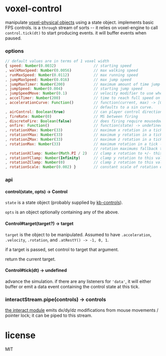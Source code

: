 # voxel-control

manipulate [voxel-physical objects](https://github.com/chrisdickinson/voxel-physical) using
a state object. implements basic FPS controls. is a `through` stream of sorts -- it relies
on voxel-engine to call `control.tick(dt)` to start producing events. it will buffer events
when paused.

### options

```javascript
// default values are in terms of 1 voxel width
{ speed: Number(0.0032)                 // starting speed
, walkMaxSpeed: Number(0.0056)          // max walking speed
, runMaxSpeed: Number(0.0112)           // max running speed
, jumpMaxSpeed: Number(0.016)           // max jump speed
, jumpMaxTimer: Number(200)             // maximum amount of time jump will be applied in MS
, jumpSpeed: Number(0.004)              // starting jump speed
, jumpSpeedMove: Number(0.1)            // velocity modifier to use when moving laterally while in the middle of a jump
, accelTimer: Number(200)               // time to reach full speed on X/Y
, accelerationCurve: Function()         // function(current, max) -> [0-1]
                                        // defaults to a sin curve.
, airControl: Boolean(true)             // can player control direction without being on the ground?
, fireRate: Number(0)                   // MS between firing
, discreteFire: Boolean(false)          // does firing require mousedown -> mouseup, or can it be held?
, onfire: Function()                    // function(state) -> undefined
, rotationXMax: Number(33)              // maximum x rotation in a tick
, rotationYMax: Number(33)              // maximum y rotation in a tick
, rotationZMax: Number(33)              // maximum z rotation in a tick
, rotationMax: Number(33)               // maximum rotation in a tick -- other 
                                        // rotation maximums fallback to this value
, rotationXClamp: Number(Math.PI / 2)   // clamp x rotation to +/- this value
, rotationYClamp: Number(Infinity)      // clamp y rotation to this value
, rotationZClamp: Number(0)             // clamp z rotation to this value
, rotationScale: Number(0.002) }        // constant scale of rotation events, applied during tick
```

### api

#### control(state, opts) -> Control

`state` is a state object (probably supplied by [kb-controls](https://github.com/chrisdickinson/kb-controls.git)).

`opts` is an object optionally containing any of the above. 

#### Control#target(target?) -> target

`target` is the object to be manipulated. Assumed to have `.acceleration`, `.velocity`, `.rotation`, and `.atRestY() -> -1, 0, 1`.

if a target is passed, set control to target that argument.

return the current target.

#### Control#tick(dt) -> undefined

advance the simulation. if there are any listeners for `'data'`, it will either buffer or emit a data event containing the control state at this tick.

### interactStream.pipe(controls) -> controls

[the interact module](https://github.com/chrisdickinson/interact) emits dx/dy/dz modifications from mouse movements / pointer lock; it can be piped to this stream.

# license

MIT
